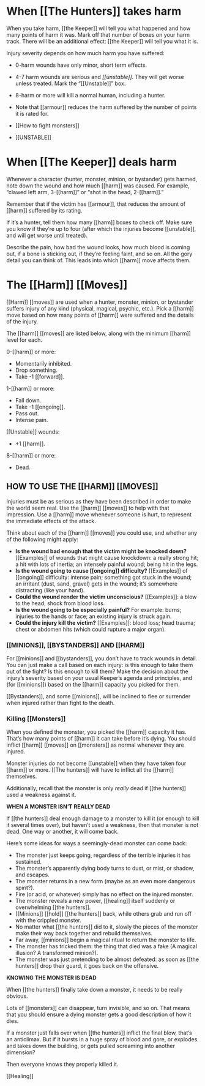 # When [[The Hunters]] takes harm
When you take harm, [[the Keeper]] will tell you what happened and how many points of harm it was. Mark off that number of boxes on your harm track. There will be an additional effect: [[the Keeper]] will tell you what it is.

Injury severity depends on how much harm you have suffered:

- 0-harm wounds have only minor, short term effects.
- 4-7 harm wounds are serious and *[[unstable]]*. They will get worse unless treated. Mark the “[[Unstable]]” box.
- 8-harm or more will kill a normal human, including a hunter.
- Note that [[armour]] reduces the harm suffered by the number of points it is rated for.

- [[How to fight monsters]]
- [[UNSTABLE]]

# When [[The Keeper]] deals harm

Whenever a character (hunter, monster, minion, or bystander) gets harmed, note down the wound and how much [[harm]] was caused. For example, “clawed left arm, 3-[[harm]]” or “shot in the head, 2-[[harm]].”

Remember that if the victim has [[armour]], that reduces the amount of [[harm]] suffered by its rating.

If it’s a hunter, tell them how many [[harm]] boxes to check off. Make sure you know if they’re up to four (after which the injuries become [[unstable]], and will get worse until treated).

Describe the pain, how bad the wound looks, how much blood is coming out, if a bone is sticking out, if they’re feeling faint, and so on. All the gory detail you can think of. This leads into which [[harm]] move affects them.

# The [[Harm]] [[Moves]]

[[Harm]] [[moves]] are used when a hunter, monster, minion, or bystander suffers injury of any kind (physical, magical, psychic, etc.). Pick a [[harm]] move based on how many points of [[harm]] were suffered and the details of the injury.

The [[harm]] [[moves]] are listed below, along with the minimum [[harm]] level for each.

0-[[harm]] or more:

- Momentarily inhibited.
- Drop something.
- Take -1 [[forward]].

1-[[harm]] or more:

- Fall down.
- Take -1 [[ongoing]].
- Pass out.
- Intense pain.

[[Unstable]] wounds:

- +1 [[harm]].

8-[[harm]] or more:

- Dead.

## HOW TO USE THE [[HARM]] [[MOVES]]

Injuries must be as serious as they have been described in order to make the world seem real. Use the [[harm]] [[moves]] to help with that impression. Use a [[harm]] move whenever someone is hurt, to represent the immediate effects of the attack.

Think about each of the [[harm]] [[moves]] you could use, and whether any of the following might apply:

- **Is the wound bad enough that the victim might be knocked down?** [[Examples]] of wounds that might cause knockdown: a really strong hit; a hit with lots of inertia; an intensely painful wound; being hit in the legs.
- **Is the wound going to cause [[ongoing]] difficulty?** [[Examples]] of [[ongoing]] difficulty: intense pain; something got stuck in the wound; an irritant (dust, sand, gravel) gets in the wound; it’s somewhere distracting (like your hand).
- **Could the wound render the victim unconscious?** [[Examples]]: a blow to the head; shock from blood loss.
- **Is the wound going to be especially painful?** For example: burns; injuries to the hands or face; an existing injury is struck again.
- **Could the injury kill the victim?** [[Examples]]: blood loss; head trauma; chest or abdomen hits (which could rupture a major organ).


### [[MINIONS]], [[BYSTANDERS]] AND [[HARM]]

For [[minions]] and [[bystanders]], you don’t have to track wounds in detail. You can just make a call based on each injury: is this enough to take them out of the fight? Is this enough to kill them? Make the decision about the injury’s severity based on your usual Keeper’s agenda and principles, and (for [[minions]]) based on the [[harm]] capacity you picked for them.

[[Bystanders]], and some [[minions]], will be inclined to flee or surrender when injured rather than fight to the death.

### Killing [[Monsters]]

When you defined the monster, you picked the [[harm]] capacity it has. That’s how many points of [[harm]] it can take before it’s dying. You should inflict [[harm]] [[moves]] on [[monsters]] as normal whenever they are injured.

Monster injuries do not become [[unstable]] when they have taken four [[harm]] or more. [[The hunters]] will have to inflict all the [[harm]] themselves.

Additionally, recall that the monster is only *really* dead if [[the hunters]] used a weakness against it.

**WHEN A MONSTER ISN’T REALLY DEAD**

If [[the hunters]] deal enough damage to a monster to kill it (or enough to kill it several times over), but haven’t used a weakness, then that monster is not dead. One way or another, it will come back.

Here’s some ideas for ways a seemingly-dead monster can come back:

- The monster just keeps going, regardless of the terrible injuries it has sustained.
- The monster’s apparently dying body turns to dust, or mist, or shadow, and escapes.
- The monster returns in a new form (maybe as an even more dangerous spirit?).
- Fire (or acid, or whatever) simply has no effect on the injured monster.
- The monster reveals a new power, [[healing]] itself suddenly or overwhelming [[the hunters]].
- [[Minions]] [[hold]] [[the hunters]] back, while others grab and run off with the crippled monster.
- No matter what [[the hunters]] did to it, slowly the pieces of the monster make their way back together and rebuild themselves.
- Far away, [[minions]] begin a magical ritual to return the monster to life.
- The monster has tricked them: the thing that died was a fake (A magical illusion? A transformed minion?).
- The monster was just pretending to be almost defeated: as soon as [[the hunters]] drop their guard, it goes back on the offensive.

**KNOWING THE MONSTER IS DEAD**

When [[the hunters]] finally take down a monster, it needs to be really obvious.

Lots of [[monsters]] can disappear, turn invisible, and so on. That means that you should ensure a dying monster gets a good description of how it dies.

If a monster just falls over when [[the hunters]] inflict the final blow, that’s an anticlimax. But if it bursts in a huge spray of blood and gore, or explodes and takes down the building, or gets pulled screaming into another dimension?

Then everyone knows they properly killed it.

[[Healing]]